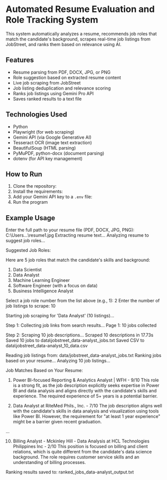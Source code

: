 # Automated Resume Evaluation and Role Tracking System

This system automatically analyzes a resume, recommends job roles that match the candidate's background, scrapes real-time job listings from JobStreet, and ranks them based on relevance using AI.

##  Features
- Resume parsing from PDF, DOCX, JPG, or PNG
- Role suggestion based on extracted resume content
- Live job scraping from JobStreet
- Job listing deduplication and relevance scoring
- Ranks job listings using Gemini Pro API
- Saves ranked results to a text file

##  Technologies Used
- Python
- Playwright (for web scraping)
- Gemini API (via Google Generative AI)
- Tesseract OCR (image text extraction)
- BeautifulSoup (HTML parsing)
- PyMuPDF, python-docx (document parsing)
- dotenv (for API key management)

##  How to Run
1. Clone the repository:
2. Install the requirements:
3. Add your Gemini API key to a `.env` file:   
4. Run the program

## Example Usage

Enter the full path to your resume file (PDF, DOCX, JPG, PNG): C:\Users\...\resume1.jpg
Extracting resume text...
Analyzing resume to suggest job roles...

Suggested Job Roles:

Here are 5 job roles that match the candidate's skills and background:

1. Data Scientist
2. Data Analyst
3. Machine Learning Engineer
4. Software Engineer (with a focus on data)
5. Business Intelligence Analyst

Select a job role number from the list above (e.g., 1): 2
Enter the number of job listings to scrape: 10

Starting job scraping for 'Data Analyst' (10 listings)...

Step 1: Collecting job links from search results...
Page 1: 10 jobs collected

Step 2: Scraping 10 job descriptions...
Scraped 10 descriptions in 17.73s
Saved 10 jobs to data\jobstreet_data-analyst_jobs.txt
Saved CSV to data\jobstreet_data-analyst_10_data.csv

Reading job listings from: data/jobstreet_data-analyst_jobs.txt
Ranking jobs based on your resume...
Analyzing 10 job listings...

Job Matches Based on Your Resume:

1. Power BI-focused Reporting & Analytics Analyst | WFH - 9/10
   This role is a strong fit, as the job description explicitly seeks expertise in Power BI and data analysis and aligns directly with the candidate's skills and experience. The required experience of 5+ years is a potential barrier.

2. Data Analyst at RiteMed Phils., Inc. - 7/10
   The job description aligns well with the candidate's skills in data analysis and visualization using tools like Power BI. However, the requirement for "at least 1 year experience" might be a barrier given recent graduation.

...

10. Billing Analyst - Mckinley Hill - Data Analysis at HCL Technologies Philippines Inc - 2/10
    This position is focused on billing and client relations, which is quite different from the candidate's data science background. The role requires customer service skills and an understanding of billing processes.

Ranking results saved to: ranked_jobs_data-analyst_output.txt
